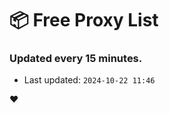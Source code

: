# :package: Free Proxy List
### Updated every 15 minutes.

- Last updated: `2024-10-22 11:46`

:heart:
